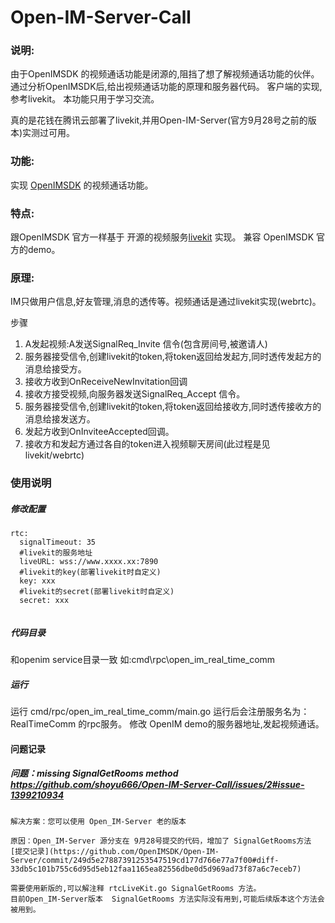 # Open-IM-Server-Call

### 说明:
由于OpenIMSDK 的视频通话功能是闭源的,阻挡了想了解视频通话功能的伙伴。
通过分析OpenIMSDK后,给出视频通话功能的原理和服务器代码。
客户端的实现,参考livekit。
本功能只用于学习交流。

真的是花钱在腾讯云部署了livekit,并用Open-IM-Server(官方9月28号之前的版本)实测过可用。



### 功能:
实现 [OpenIMSDK](https://github.com/OpenIMSDK/Open-IM-Server) 的视频通话功能。

### 特点:
跟OpenIMSDK 官方一样基于 开源的视频服务[livekit](https://livekit.io/) 实现。
兼容 OpenIMSDK 官方的demo。

### 原理:
IM只做用户信息,好友管理,消息的透传等。视频通话是通过livekit实现(webrtc)。

步骤
1. A发起视频:A发送SignalReq_Invite 信令(包含房间号,被邀请人)
2. 服务器接受信令,创建livekit的token,将token返回给发起方,同时透传发起方的消息给接受方。
3. 接收方收到OnReceiveNewInvitation回调
4. 接收方接受视频,向服务器发送SignalReq_Accept 信令。
5. 服务器接受信令,创建livekit的token,将token返回给接收方,同时透传接收方的消息给接发送方。
6. 发起方收到OnInviteeAccepted回调。
7. 接收方和发起方通过各自的token进入视频聊天房间(此过程是见livekit/webrtc)


### 使用说明
##### 修改配置
```
rtc:
  signalTimeout: 35
  #livekit的服务地址
  liveURL: wss://www.xxxx.xx:7890
  #livekit的key(部署livekit时自定义)
  key: xxx
  #livekit的secret(部署livekit时自定义)
  secret: xxx
 
```
##### 代码目录
和openim service目录一致
如:cmd\rpc\open_im_real_time_comm

##### 运行
运行 cmd/rpc/open_im_real_time_comm/main.go
运行后会注册服务名为：RealTimeComm 的rpc服务。
修改 OpenIM demo的服务器地址,发起视频通话。


#### 问题记录
##### 问题：missing SignalGetRooms method https://github.com/shoyu666/Open-IM-Server-Call/issues/2#issue-1399210934
```
解决方案：您可以使用 Open_IM-Server 老的版本

原因：Open_IM-Server 源分支在 9月28号提交的代码，增加了 SignalGetRooms方法 
[提交记录](https://github.com/OpenIMSDK/Open-IM-Server/commit/249d5e27887391253547519cd177d766e77a7f00#diff-33db5c101b755c6d95d5eb12faa1165ea82556dbe0d5d969ad73f87a6c7eceb7)

需要使用新版的,可以解注释 rtcLiveKit.go SignalGetRooms 方法。
目前Open_IM-Server版本  SignalGetRooms 方法实际没有用到,可能后续版本这个方法会被用到。
```

